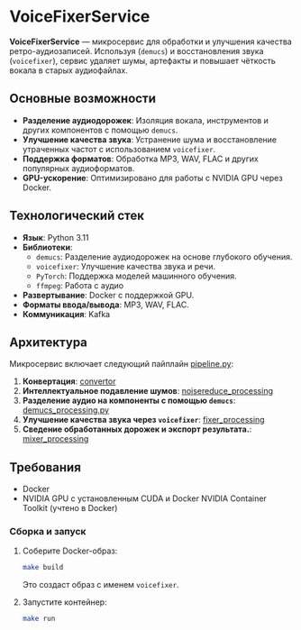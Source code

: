 # VoiceFixerService

**VoiceFixerService** — микросервис для обработки и улучшения качества ретро-аудиозаписей. Используя  (`demucs`) и восстановления звука (`voicefixer`), сервис удаляет шумы, артефакты и повышает чёткость вокала в старых аудиофайлах. 

## Основные возможности

- **Разделение аудиодорожек**: Изоляция вокала, инструментов и других компонентов с помощью `demucs`.
- **Улучшение качества звука**: Устранение шума и восстановление утраченных частот с использованием `voicefixer`.
- **Поддержка форматов**: Обработка MP3, WAV, FLAC и других популярных аудиоформатов.
- **GPU-ускорение**: Оптимизировано для работы с NVIDIA GPU через Docker.

## Технологический стек

- **Язык**: Python 3.11
- **Библиотеки**:
  - `demucs`: Разделение аудиодорожек на основе глубокого обучения.
  - `voicefixer`: Улучшение качества звука и речи.
  - `PyTorch`: Поддержка моделей машинного обучения.
  - `ffmpeg`: Работа с аудио
- **Развертывание**: Docker с поддержкой GPU.
- **Форматы ввода/вывода**: MP3, WAV, FLAC.
- **Коммуникация**: Kafka

## Архитектура

Микросервис включает следующий пайплайн [pipeline.py](pipeline.py):

1. **Конвертация**: [convertor](convertor.py)
2. **Интеллектуальное подавление шумов**: [noisereduce_processing](noisereduce_processing.py)
3. **Разделение аудио на компоненты с помощью `demucs`**: [demucs_processing.py](demucs_processing.py)
4. **Улучшение качества звука через `voicefixer`**: [fixer_processing](fixer_processing.py)
5. **Сведение обработанных дорожек и экспорт результата.**: [mixer_processing](mixer_processing_legacy.py)

## Требования

- Docker
- NVIDIA GPU с установленным CUDA и Docker NVIDIA Container Toolkit (учтено в Docker)

### Сборка и запуск

1. Соберите Docker-образ:
   ```bash
   make build
   ```
   Это создаст образ с именем `voicefixer`.

2. Запустите контейнер:
   ```bash
   make run
   ```
